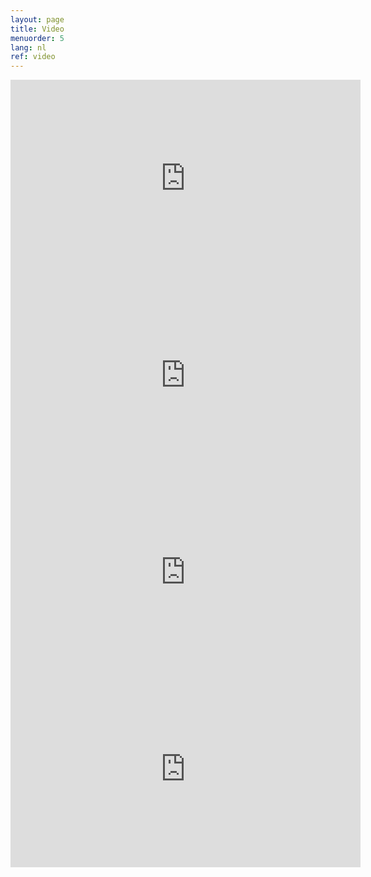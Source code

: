 ```yaml
---
layout: page
title: Video
menuorder: 5
lang: nl
ref: video
---
```





<iframe width="560" height="315" src="https://www.youtube.com/embed/M8LZHCqI_jA?rel=0" frameborder="0" allowfullscreen></iframe>

<iframe width="560" height="315" src="https://www.youtube.com/embed/ryRgDhy5AQs?rel=0" frameborder="0" allowfullscreen></iframe>

<iframe width="560" height="315" src="https://www.youtube.com/embed/dDkHsQP2oiI?rel=0" frameborder="0" allowfullscreen></iframe>

<iframe width="560" height="315" src="https://www.youtube.com/embed/9f1iT-8-FBg?rel=0" frameborder="0" allowfullscreen></iframe>






